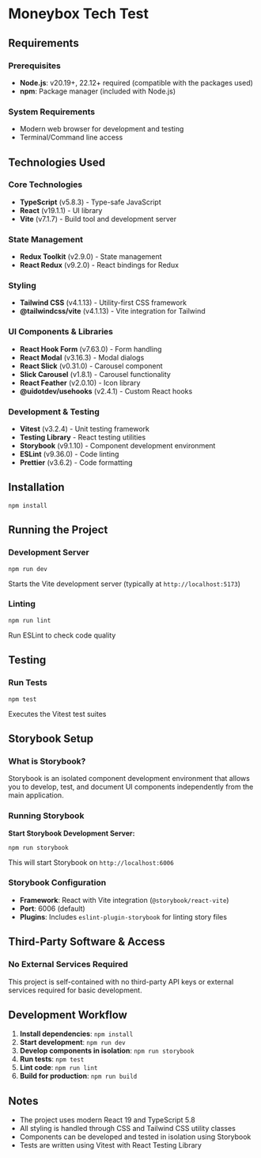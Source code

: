 # Moneybox Tech Test

## Requirements

### Prerequisites
- **Node.js**: v20.19+, 22.12+ required (compatible with the packages used)
- **npm**: Package manager (included with Node.js)

### System Requirements
- Modern web browser for development and testing
- Terminal/Command line access

## Technologies Used

### Core Technologies
- **TypeScript** (v5.8.3) - Type-safe JavaScript
- **React** (v19.1.1) - UI library
- **Vite** (v7.1.7) - Build tool and development server

### State Management
- **Redux Toolkit** (v2.9.0) - State management
- **React Redux** (v9.2.0) - React bindings for Redux

### Styling
- **Tailwind CSS** (v4.1.13) - Utility-first CSS framework
- **@tailwindcss/vite** (v4.1.13) - Vite integration for Tailwind

### UI Components & Libraries
- **React Hook Form** (v7.63.0) - Form handling
- **React Modal** (v3.16.3) - Modal dialogs
- **React Slick** (v0.31.0) - Carousel component
- **Slick Carousel** (v1.8.1) - Carousel functionality
- **React Feather** (v2.0.10) - Icon library
- **@uidotdev/usehooks** (v2.4.1) - Custom React hooks

### Development & Testing
- **Vitest** (v3.2.4) - Unit testing framework
- **Testing Library** - React testing utilities
- **Storybook** (v9.1.10) - Component development environment
- **ESLint** (v9.36.0) - Code linting
- **Prettier** (v3.6.2) - Code formatting

## Installation

```shell script
npm install
```


## Running the Project

### Development Server
```shell script
npm run dev
```

Starts the Vite development server (typically at `http://localhost:5173`)

### Linting
```shell script
npm run lint
```

Run ESLint to check code quality

## Testing

### Run Tests
```shell script
npm test
```

Executes the Vitest test suites

## Storybook Setup

### What is Storybook?
Storybook is an isolated component development environment that allows you to develop, test, and document UI components independently from the main application.

### Running Storybook

**Start Storybook Development Server:**
```shell script
npm run storybook
```

This will start Storybook on `http://localhost:6006`

### Storybook Configuration
- **Framework**: React with Vite integration (`@storybook/react-vite`)
- **Port**: 6006 (default)
- **Plugins**: Includes `eslint-plugin-storybook` for linting story files

## Third-Party Software & Access

### No External Services Required
This project is self-contained with no third-party API keys or external services required for basic development.

## Development Workflow

1. **Install dependencies**: `npm install`
2. **Start development**: `npm run dev`
3. **Develop components in isolation**: `npm run storybook`
4. **Run tests**: `npm test`
5. **Lint code**: `npm run lint`
6. **Build for production**: `npm run build`

## Notes
- The project uses modern React 19 and TypeScript 5.8
- All styling is handled through CSS and Tailwind CSS utility classes
- Components can be developed and tested in isolation using Storybook
- Tests are written using Vitest with React Testing Library
